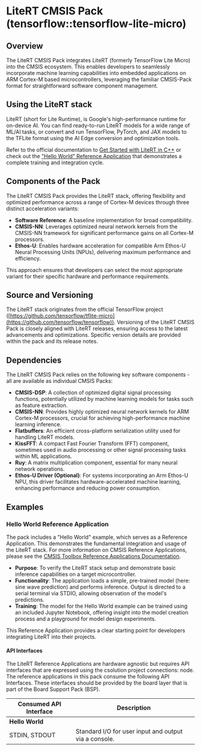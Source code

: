# LiteRT CMSIS Pack (tensorflow::tensorflow-lite-micro)

## Overview

The LiteRT CMSIS Pack integrates LiteRT (formerly TensorFlow Lite Micro) into the CMSIS ecosystem. This enables developers to seamlessly incorporate machine learning capabilities into embedded applications on ARM Cortex-M based microcontrollers, leveraging the familiar CMSIS-Pack format for straightforward software component management.

## Using the LiteRT stack

LiteRT (short for Lite Runtime), is Google's high-performance runtime for on-device AI. You can find ready-to-run LiteRT models for a wide range of ML/AI tasks, or convert and run TensorFlow, PyTorch, and JAX models to the TFLite format using the AI Edge conversion and optimization tools.

Refer to the official documentation to [Get Started with LiteRT in C++](https://ai.google.dev/edge/litert/inference#run-c) or check out the ["Hello World" Reference Application](https://github.com/MDK-Packs/tensorflow-pack/tree/main/tensorflow-build/add/examples/TFLiteRT_HelloWorld) that demonstrates a complete training and integration cycle.

## Components of the Pack

The LiteRT CMSIS Pack provides the LiteRT stack, offering flexibility and optimized performance across a range of Cortex-M devices through three distinct acceleration variants:

*   **Software Reference**: A baseline implementation for broad compatibility.
*   **CMSIS-NN**: Leverages optimized neural network kernels from the CMSIS-NN framework for significant performance gains on all Cortex-M processors.
*   **Ethos-U**: Enables hardware acceleration for compatible Arm Ethos-U Neural Processing Units (NPUs), delivering maximum performance and efficiency.

This approach ensures that developers can select the most appropriate variant for their specific hardware and performance requirements.

## Source and Versioning

The LiteRT stack originates from the official TensorFlow project ([https://github.com/tensorflow/tflite-micro](https://github.com/tensorflow/tensorflow)). Versioning of the LiteRT CMSIS Pack is closely aligned with LiteRT releases, ensuring access to the latest advancements and optimizations. Specific version details are provided within the pack and its release notes.

## Dependencies

The LiteRT CMSIS Pack relies on the following key software components - all are available as individual CMSIS Packs:

*   **CMSIS-DSP**: A collection of optimized digital signal processing functions, potentially utilized by machine learning models for tasks such as feature extraction.
*   **CMSIS-NN**: Provides highly optimized neural network kernels for ARM Cortex-M processors, crucial for achieving high-performance machine learning inference.
*   **Flatbuffers**: An efficient cross-platform serialization utility used for handling LiteRT models. 
*   **KissFFT**: A compact Fast Fourier Transform (FFT) component, sometimes used in audio processing or other signal processing tasks within ML applications.
*   **Ruy**: A matrix multiplication component, essential for many neural network operations.
*   **Ethos-U Driver (Optional)**: For systems incorporating an Arm Ethos-U NPU, this driver facilitates hardware-accelerated machine learning, enhancing performance and reducing power consumption.

## Examples

### Hello World Reference Application

The pack includes a "Hello World" example, which serves as a Reference Application. This demonstrates the fundamental integration and usage of the LiteRT stack. For more information on CMSIS Reference Applications, please see the [CMSIS Toolbox Reference Applications Documentation](https://github.com/Open-CMSIS-Pack/cmsis-toolbox/blob/main/docs/ReferenceApplications.md).

*   **Purpose**: To verify the LiteRT stack setup and demonstrate basic inference capabilities on a target microcontroller.
*   **Functionality**: The application loads a simple, pre-trained model (here: sine wave prediction) and performs inference. Output is directed to a serial terminal via STDIO, allowing observation of the model's predictions.
*   **Training**: The model for the Hello World example can be trained using an included Jupyter Notebook, offering insight into the model creation process and a playground for model design experiments.

This Reference Application provides a clear starting point for developers integrating LiteRT into their projects.

#### API Interfaces

The LiteRT Reference Applications are hardware agnostic but requires API interfaces that are expressed using the csolution project connections: node. The reference applications in this pack consume the following API Interfaces. These interfaces should be provided by the board layer that is part of the Board Support Pack (BSP).


| Consumed API Interface | Description                                           |
|-------------------------|-------------------------------------------------------|
| **Hello World**        |                                                        |
| STDIN, STDOUT          | Standard I/O for user input and output via a console. |

